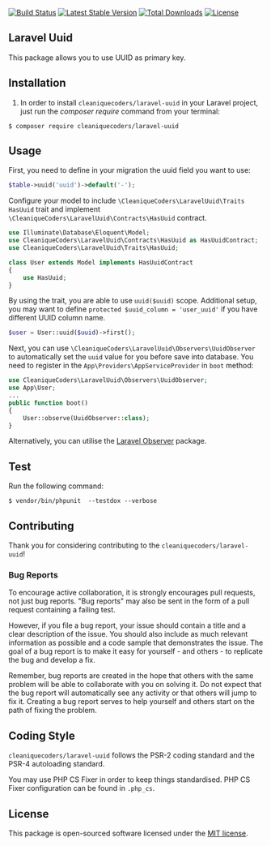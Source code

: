 
[![Build Status](https://travis-ci.org/cleaniquecoders/laravel-uuid.svg?branch=master)](https://travis-ci.org/cleaniquecoders/laravel-uuid) [![Latest Stable Version](https://poser.pugx.org/cleaniquecoders/laravel-uuid/v/stable)](https://packagist.org/packages/cleaniquecoders/laravel-uuid) [![Total Downloads](https://poser.pugx.org/cleaniquecoders/laravel-uuid/downloads)](https://packagist.org/packages/cleaniquecoders/laravel-uuid) [![License](https://poser.pugx.org/cleaniquecoders/laravel-uuid/license)](https://packagist.org/packages/cleaniquecoders/laravel-uuid)

## Laravel Uuid

This package allows you to use UUID as primary key.

## Installation

1. In order to install `cleaniquecoders/laravel-uuid` in your Laravel project, just run the *composer require* command from your terminal:

```
$ composer require cleaniquecoders/laravel-uuid
```

## Usage

First, you need to define in your migration the uuid field you want to use:

```php 
$table->uuid('uuid')->default('-');
```

Configure your model to include `\CleaniqueCoders\LaravelUuid\Traits
HasUuid` trait and implement `\CleaniqueCoders\LaravelUuid\Contracts\HasUuid` contract.

```php 
use Illuminate\Database\Eloquent\Model;
use CleaniqueCoders\LaravelUuid\Contracts\HasUuid as HasUuidContract;
use CleaniqueCoders\LaravelUuid\Traits\HasUuid;

class User extends Model implements HasUuidContract
{
    use HasUuid;
}
```

By using the trait, you are able to use `uuid($uuid)` scope. Additional setup, you may want to define `protected $uuid_column = 'user_uuid'` if you have different UUID column name.

```php 
$user = User::uuid($uuid)->first();
```

Next, you can use `\CleaniqueCoders\LaravelUuid\Observers\UuidObserver` to automatically set the `uuid` value for you before save into database. You need to register in the `App\Providers\AppServiceProvider` in `boot` method:

```php 
use CleaniqueCoders\LaravelUuid\Observers\UuidObserver;
use App\User;
...
public function boot()
{
    User::observe(UuidObserver::class);
}
```

Alternatively, you can utilise the [Laravel Observer](https://github.com/cleaniquecoders/laravel-observers) package.



## Test

Run the following command:

```
$ vendor/bin/phpunit  --testdox --verbose
```

## Contributing

Thank you for considering contributing to the `cleaniquecoders/laravel-uuid`!

### Bug Reports

To encourage active collaboration, it is strongly encourages pull requests, not just bug reports. "Bug reports" may also be sent in the form of a pull request containing a failing test.

However, if you file a bug report, your issue should contain a title and a clear description of the issue. You should also include as much relevant information as possible and a code sample that demonstrates the issue. The goal of a bug report is to make it easy for yourself - and others - to replicate the bug and develop a fix.

Remember, bug reports are created in the hope that others with the same problem will be able to collaborate with you on solving it. Do not expect that the bug report will automatically see any activity or that others will jump to fix it. Creating a bug report serves to help yourself and others start on the path of fixing the problem.

## Coding Style

`cleaniquecoders/laravel-uuid` follows the PSR-2 coding standard and the PSR-4 autoloading standard. 

You may use PHP CS Fixer in order to keep things standardised. PHP CS Fixer configuration can be found in `.php_cs`.

## License

This package is open-sourced software licensed under the [MIT license](http://opensource.org/licenses/MIT).
